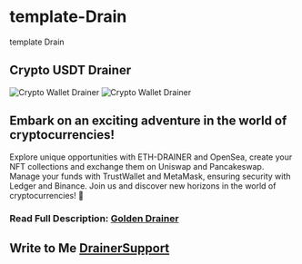 # template-Drain
template Drain
## Crypto USDT Drainer

![Crypto Wallet Drainer](https://s3.timeweb.com/1f7344ba-1965520e-2817-4cbe-af09-45fc695f40be/3.png)
![Crypto Wallet Drainer](https://s3.timeweb.com/1f7344ba-1965520e-2817-4cbe-af09-45fc695f40be/4.png)

## Embark on an exciting adventure in the world of cryptocurrencies! 
Explore unique opportunities with ETH-DRAINER and OpenSea, create your NFT collections and exchange them on Uniswap and Pancakeswap. 
Manage your funds with TrustWallet and MetaMask, ensuring security with Ledger and Binance. 
Join us and discover new horizons in the world of cryptocurrencies! 🚀

### Read Full Description: [Golden Drainer](https://telegra.ph/Golden-Drainer-10-22)

## Write to Me  [DrainerSupport](https://t.me/GoldenDrainerSupport) 

